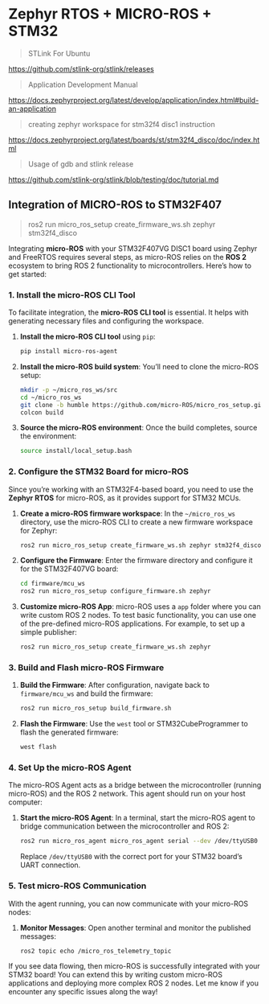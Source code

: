 # Zephyr RTOS + MICRO-ROS + STM32 

> STLink For Ubuntu

https://github.com/stlink-org/stlink/releases

> Application Development Manual

https://docs.zephyrproject.org/latest/develop/application/index.html#build-an-application

> creating zephyr workspace for stm32f4 disc1 instruction

https://docs.zephyrproject.org/latest/boards/st/stm32f4_disco/doc/index.html

> Usage of gdb and stlink release 

https://github.com/stlink-org/stlink/blob/testing/doc/tutorial.md

## Integration of MICRO-ROS to STM32F407

> ros2 run micro_ros_setup create_firmware_ws.sh zephyr stm32f4_disco



Integrating **micro-ROS** with your STM32F407VG DISC1 board using Zephyr and FreeRTOS requires several steps, as micro-ROS relies on the **ROS 2** ecosystem to bring ROS 2 functionality to microcontrollers. Here’s how to get started:

### 1. Install the micro-ROS CLI Tool

To facilitate integration, the **micro-ROS CLI tool** is essential. It helps with generating necessary files and configuring the workspace.

1. **Install the micro-ROS CLI tool** using `pip`:
   ```bash
   pip install micro-ros-agent
   ```

2. **Install the micro-ROS build system**:
   You’ll need to clone the micro-ROS setup:
   ```bash
   mkdir -p ~/micro_ros_ws/src
   cd ~/micro_ros_ws
   git clone -b humble https://github.com/micro-ROS/micro_ros_setup.git src/micro_ros_setup
   colcon build
   ```

3. **Source the micro-ROS environment**:
   Once the build completes, source the environment:
   ```bash
   source install/local_setup.bash
   ```

### 2. Configure the STM32 Board for micro-ROS

Since you’re working with an STM32F4-based board, you need to use the **Zephyr RTOS** for micro-ROS, as it provides support for STM32 MCUs.

1. **Create a micro-ROS firmware workspace**:
   In the `~/micro_ros_ws` directory, use the micro-ROS CLI to create a new firmware workspace for Zephyr:
   ```bash
   ros2 run micro_ros_setup create_firmware_ws.sh zephyr stm32f4_disco
   ```

2. **Configure the Firmware**:
   Enter the firmware directory and configure it for the STM32F407VG board:
   ```bash
   cd firmware/mcu_ws
   ros2 run micro_ros_setup configure_firmware.sh zephyr
   ```

3. **Customize micro-ROS App**:
   micro-ROS uses a `app` folder where you can write custom ROS 2 nodes. To test basic functionality, you can use one of the pre-defined micro-ROS applications. For example, to set up a simple publisher:
   ```bash
   ros2 run micro_ros_setup create_firmware_ws.sh zephyr
   ```

### 3. Build and Flash micro-ROS Firmware

1. **Build the Firmware**:
   After configuration, navigate back to `firmware/mcu_ws` and build the firmware:
   ```bash
   ros2 run micro_ros_setup build_firmware.sh
   ```

2. **Flash the Firmware**:
   Use the `west` tool or STM32CubeProgrammer to flash the generated firmware:
   ```bash
   west flash
   ```

### 4. Set Up the micro-ROS Agent

The micro-ROS Agent acts as a bridge between the microcontroller (running micro-ROS) and the ROS 2 network. This agent should run on your host computer:

1. **Start the micro-ROS Agent**:
   In a terminal, start the micro-ROS agent to bridge communication between the microcontroller and ROS 2:
   ```bash
   ros2 run micro_ros_agent micro_ros_agent serial --dev /dev/ttyUSB0 -b 115200
   ```
   Replace `/dev/ttyUSB0` with the correct port for your STM32 board’s UART connection.

### 5. Test micro-ROS Communication

With the agent running, you can now communicate with your micro-ROS nodes:

1. **Monitor Messages**:
   Open another terminal and monitor the published messages:
   ```bash
   ros2 topic echo /micro_ros_telemetry_topic
   ```

If you see data flowing, then micro-ROS is successfully integrated with your STM32 board! You can extend this by writing custom micro-ROS applications and deploying more complex ROS 2 nodes. Let me know if you encounter any specific issues along the way!